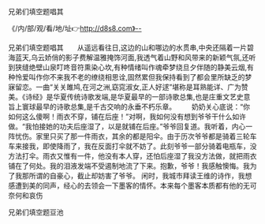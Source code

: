 兄弟们填空题唱其

《/内/部/观/看/地/址👉http://d8s8.com》--

兄弟们填空题唱其　　从遥远看往日,这边的山和哪边的水贯串,中央还隔着一片碧海蓝天,乌云娇俏的影子费解温雅掩饰河面,我透气着山野和风带来的新颖气氛,还听到狭缝绝壁山泉叮咚音符熏染心坎,有种情绪叫作魂牵梦绕旦夕伴随的静美云烟,有种怜爱叫作你不来我不老的缭绕相思诠,固然累但我保持看到了都会里所缺乏的梦寐留恋。一曲“关关雎鸠,在河之洲,窈窕淑女,正人好逑”堪称是耳熟能详、广为赞美。《诗经》是华夏传统诗歌发端,是华夏最早的一部诗歌总集,也是庄重文艺史意旨上寰球最早的诗歌总集,是千古交响的永垂不朽乐章。
　　奶奶关心底说：“你如何这么傻啊！雨衣不穿，铺在后座！”对啊，我如何没有想到爷爷干什么如许做。“我怕接她的功夫后座湿了，以是就铺在后座。”爷爷回复道。我听着，内心一阵忧伤。家里只买了那一件雨衣，其余的都是阳伞。由于历次爷爷都是骑着三轮车车来接我，即使降雨了，我在反面打伞就不妨了。此刻爷爷一部分骑着电瓶车，没方法打伞。雨衣又惟有一件，他没有本人穿，还怕后座湿了我没方法做，就把雨衣铺在了何处。我的泪液发端不受遏制地流了下来。抱歉，爷爷！我感触懊悔。我为了我那所谓的自豪心，截止却妨害了爷爷。
闲时，我城市拜读王维的诗作，我想感遭到美的同声，经心的去领会一下墨客的情怀。本来每个墨客本质都有他的无可奈何和哀伤





兄弟们填空题豆池
